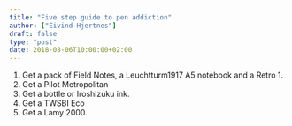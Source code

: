 ```yaml
---
title: "Five step guide to pen addiction"
author: ["Eivind Hjertnes"]
draft: false
type: "post"
date: 2018-08-06T10:00:00+02:00
---
```


1.  Get a pack of Field Notes, a Leuchtturm1917 A5 notebook and a Retro
    1.
2.  Get a Pilot Metropolitan
3.  Get a bottle or Iroshizuku ink.
4.  Get a TWSBI Eco
5.  Get a Lamy 2000.
